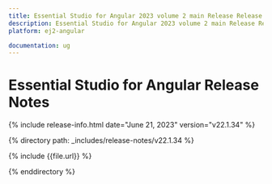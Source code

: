 ```yaml
---
title: Essential Studio for Angular 2023 volume 2 main Release Release Notes  
description: Essential Studio for Angular 2023 volume 2 main Release Release Notes  
platform: ej2-angular

documentation: ug
---
```


# Essential Studio for Angular  Release Notes  

{% include release-info.html date="June 21, 2023"  version="v22.1.34" %} 

{% directory path: _includes/release-notes/v22.1.34 %}

{% include {{file.url}} %}

{% enddirectory %}

